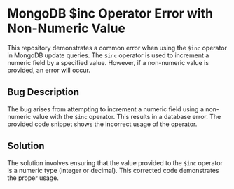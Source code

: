 # MongoDB $inc Operator Error with Non-Numeric Value

This repository demonstrates a common error when using the `$inc` operator in MongoDB update queries. The `$inc` operator is used to increment a numeric field by a specified value.  However, if a non-numeric value is provided, an error will occur.

## Bug Description
The bug arises from attempting to increment a numeric field using a non-numeric value with the `$inc` operator.  This results in a database error. The provided code snippet shows the incorrect usage of the operator.

## Solution
The solution involves ensuring that the value provided to the `$inc` operator is a numeric type (integer or decimal). This corrected code demonstrates the proper usage.
